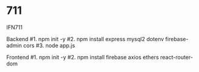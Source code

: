 # 711
IFN711

Backend
#1. npm init -y
#2. npm install express mysql2 dotenv firebase-admin cors
#3. node app.js

Frontend
#1. npm init -y
#2. npm install firebase axios ethers react-router-dom